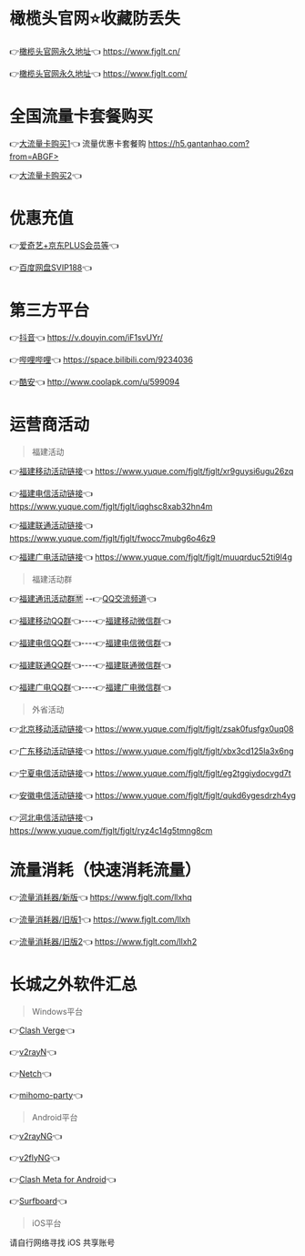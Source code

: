 # 橄榄头官网⭐收藏防丢失
👉[橄榄头官网永久地址](https://www.fjglt.cn/)👈  https://www.fjglt.cn/  

👉[橄榄头官网永久地址](https://www.fjglt.com/)👈  https://www.fjglt.com/  
# 全国流量卡套餐购买
👉[大流量卡购买1](https://h5.gantanhao.com?from=ABGF>)👈 流量优惠卡套餐购 https://h5.gantanhao.com?from=ABGF>  

👉[大流量卡购买2](https://card.wi-fi.cn/dist/index.html?source1=%E5%8F%B7%E5%8D%A1%E5%B9%BF%E5%9C%BA&sourcetype=zhushou&channel=zhushou&showBanner=false&seller_id=4141#/allpromotion)👈  

# 优惠充值

👉[爱奇艺+京东PLUS会员等](https://vip.iqiyi.com/html5VIP/activity/union/jointsales/index.html?allowpay=1&fv=pu_9eba76bf4e5d6d20&social_platform=link&p1=2_22_221&fc=ae4e205edcc7affc#/)👈  

👉[百度网盘SVIP188](https://pan.baidu.com/wap/vip/user?active_svip=1y_auto&activetab=svip&from=shequn&activity_id=132686988468&ext=%7B%22bcode%22%3A%2283393974a85c1170843a3076a35e1e778b393975a85f147580393275a45c1076873b3177a0551573%22%7D)👈  


# 第三方平台

👉[抖音](https://v.douyin.com/iF1svUYr/)👈  https://v.douyin.com/iF1svUYr/  

👉[哔哩哔哩](https://space.bilibili.com/9234036)👈  https://space.bilibili.com/9234036  

👉[酷安](http://www.coolapk.com/u/599094)👈  http://www.coolapk.com/u/599094  

# 运营商活动
>   福建活动
  
👉[福建移动活动链接](https://www.yuque.com/fjglt/fjglt/xr9guysi6ugu26zq)👈  https://www.yuque.com/fjglt/fjglt/xr9guysi6ugu26zq  

👉[福建电信活动链接](https://www.yuque.com/fjglt/fjglt/iqghsc8xab32hn4m)👈  https://www.yuque.com/fjglt/fjglt/iqghsc8xab32hn4m  

👉[福建联通活动链接](https://www.yuque.com/fjglt/fjglt/fwocc7mubg6o46z9)👈  https://www.yuque.com/fjglt/fjglt/fwocc7mubg6o46z9  

👉[福建广电活动链接](https://www.yuque.com/fjglt/fjglt/muuqrduc52ti9l4g)👈  https://www.yuque.com/fjglt/fjglt/muuqrduc52ti9l4g  

>   福建活动群

👉[福建通讯活动群🈲](https://qm.qq.com/cgi-bin/qm/qr?k=gYq7XOlel2x66RKIloUvEDBVk6rrkLEM) --👉[QQ交流频道](https://pd.qq.com/s/1gc3n4jpq)👈

👉[福建移动QQ群](https://jq.qq.com/?_wv=1027&k=UTGzAPwX)👈----👉[福建移动微信群](http://qr61.cn/oW63fk/qSwu3ZR)👈  

👉[福建电信QQ群](https://jq.qq.com/?_wv=1027&k=g2rIAuSy)👈----👉[福建电信微信群](http://qr61.cn/oW63fk/q3k18nF)👈  
 
👉[福建联通QQ群](https://jq.qq.com/?_wv=1027&k=ficUpmVX)👈----👉[福建联通微信群](http://qr61.cn/oW63fk/qKlxB3V)👈  
   
👉[福建广电QQ群](https://jq.qq.com/?_wv=1027&k=JhBcovnM)👈----👉[福建广电微信群](http://qr61.cn/oW63fk/qHxGVtE)👈  

>   外省活动

👉[北京移动活动链接](https://www.yuque.com/fjglt/fjglt/zsak0fusfgx0uq08)👈  https://www.yuque.com/fjglt/fjglt/zsak0fusfgx0uq08 

👉[广东移动活动链接](https://www.yuque.com/fjglt/fjglt/xbx3cd125la3x6ng)👈  https://www.yuque.com/fjglt/fjglt/xbx3cd125la3x6ng 

👉[宁夏电信活动链接](https://www.yuque.com/fjglt/fjglt/eg2tggiydocvgd7t)👈  https://www.yuque.com/fjglt/fjglt/eg2tggiydocvgd7t  

👉[安徽电信活动链接](https://www.yuque.com/fjglt/fjglt/qukd6ygesdrzh4yg)👈  https://www.yuque.com/fjglt/fjglt/qukd6ygesdrzh4yg  

👉[河北电信活动链接](https://www.yuque.com/fjglt/fjglt/ryz4c14g5tmng8cm)👈  https://www.yuque.com/fjglt/fjglt/ryz4c14g5tmng8cm 

# 流量消耗（快速消耗流量）
👉[流量消耗器/新版](https://www.fjglt.com/llxhq)👈  https://www.fjglt.com/llxhq

👉[流量消耗器/旧版1](https://www.fjglt.com/llxh)👈  https://www.fjglt.com/llxh  

👉[流量消耗器/旧版2](https://www.fjglt.com/llxh2)👈  https://www.fjglt.com/llxh2  

# 长城之外软件汇总

>   Windows平台

👉[Clash Verge](https://github.com/clash-verge-rev/clash-verge-rev/releases/download/v2.3.1/Clash.Verge_2.3.1_x64-setup.exe)👈  

👉[v2rayN](https://github.com/2dust/v2rayN/releases/download/7.12.7/v2rayN-windows-64-desktop.zip)👈  

👉[Netch](https://github.com/netchx/netch/releases/download/1.9.7/Netch.7z)👈  

👉[mihomo-party](https://github.com/mihomo-party-org/mihomo-party/releases/download/v1.7.6/mihomo-party-windows-1.7.6-x64-setup.exe)👈  

>   Android平台

👉[v2rayNG](https://github.com/2dust/v2rayNG/releases/download/1.10.7/v2rayNG_1.10.7_universal.apk)👈  

👉[v2flyNG](https://github.com/2dust/v2flyNG/releases/download/1.10.4/v2flyNG_1.10.4_armeabi-v7a.apk)👈  

👉[Clash Meta for Android](https://github.com/MetaCubeX/ClashMetaForAndroid/releases/download/v2.11.14/cmfa-2.11.14-meta-universal-release.apk)👈  

👉[Surfboard](https://github.com/getsurfboard/surfboard/releases/download/mobile-2.24.10/mobile-universal-release.apk)👈  

>   iOS平台

请自行网络寻找 iOS 共享账号
